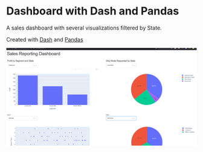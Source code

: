 # Dashboard with Dash and Pandas

A sales dashboard with several visualizations filtered by State. 

Created with [Dash](https://dash.plotly.com/introduction) and [Pandas](https://pandas.pydata.org/)

![screenshot of the app](screenshot.png)